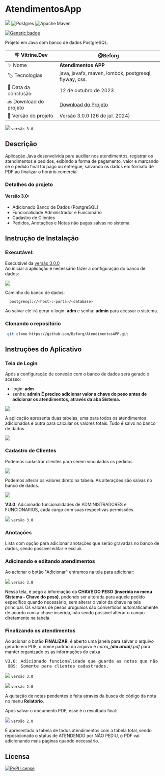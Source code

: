 # AtendimentosApp
![](https://img.shields.io/badge/javafx-%23FF0000.svg?style=for-the-badge&logo=javafx&logoColor=white) ![Postgres](https://img.shields.io/badge/postgres-%23316192.svg?style=for-the-badge&logo=postgresql&logoColor=white) ![Apache Maven](https://img.shields.io/badge/Apache%20Maven-C71A36?style=for-the-badge&logo=Apache%20Maven&logoColor=white)

[![Generic badge](https://img.shields.io/badge/Versão-3.0.0-<COLOR>.svg)](https://shields.io/)

Projeto em Java com banco de dados PostgreSQL.


| :placard: Vitrine.Dev |  @Beforg   |
| -------------  | --- |
| :sparkles: Nome        | **Atendimentos APP**
| :label: Tecnologias | java, javafx, maven, lombok, postgresql, flyway, css.
| :date: Data da conclusão       | 12 de outubro de 2023
| :back: Download do projeto | [Download do Projeto](https://github.com/Beforg/AtendimentosAPP/releases/download/v3.0.0/atendimentos_setup.exe)
| :balloon: Versão do projeto | Versão 3.0.0 (26 de jul. 2024)

<!-- Inserir imagem com a #vitrinedev ao final do link -->
![](https://github.com/Beforg/assets/blob/main/atendapp3.0/app.png) `versão 3.0`

## Descrição
Aplicação Java desenvolvida para auxiliar nos atendimentos, registrar os atendimentos e pedidos, exibindo a forma de pagamento, valor e marcando se o pedido final foi pago ou entregue, salvando os dados em formato de PDF ao finalizar o horário comercial.

### Detalhes do projeto

#### Versão 3.0:

- Adicionado Banco de Dados (PostgreSQL)
- Funcionalidade Administrador e Funcionário
- Cadastro de Clientes
- Pedidos, Anotações e Notas não pagas salvas no sistema.

## Instrução de Instalação

### Executável:
Executável da [versão 3.0.0](https://github.com/Beforg/AtendimentosAPP/releases/download/v3.0.0/atendimentos_setup.exe) <br>
Ao iniciar a aplicação é necessário fazer a configuração do banco de dados:

![](https://github.com/Beforg/assets/blob/main/atendapp3.0/configbanco.png)

Caminho do banco de dados: <br>

```bash
  postgresql://<host>:<porta>/<database>  
```
Ao salvar ele irá gerar o login: **adm** e senha: **admin** para acessar o sistema.

### Clonando o repositório

```bash
 git clone https://github.com/Beforg/AtendimentosAPP.git
```

## Instruções do Aplicativo

### Tela de Login

Após a configuração de conexão com o banco de dados será gerado o acesso:
- login: **adm**
- senha: **admin**
**É preciso adicionar valor a chave do peso antes de adicionar os atendimentos, através da aba Sistema.**
  
![](https://github.com/Beforg/assets/blob/main/atendapp3.0/login.png)

A aplicação apresenta duas tabelas, uma para todos os atendimentos adicionados e outra para calcular os valores totais. Tudo é salvo no banco de dados.

![](https://github.com/Beforg/assets/blob/main/atendapp3.0/tabelas.png) 

### Cadastro de Clientes

Podemos cadastrar clientes para serem vinculados os pedidos.

![](https://github.com/Beforg/assets/blob/main/atendapp3.0/cliente.png) 

Podemos alterar os valores direto na tabela. As alterações são salvas no banco de dados.

![](https://github.com/Beforg/assets/blob/main/atendapp3.0/tabela.png)


**V3.0**: Adicionado funcionalidades de ADMINISTRADORES e FUNCIONARIOS, cada cargo com suas respectivas permissões. <br>

![](https://github.com/Beforg/assets/blob/main/atendapp3.0/funcionarios.png) `versão 3.0`

### Anotações

Lista com opção para adicionar anotações que serão gravadas no banco de dados, sendo possivel editar e excluir.

### Adicinando e editando atendimentos

Ao acionar o botão "Adicionar" entramos na tela para adicionar:

![](https://github.com/Beforg/assets/blob/main/atendapp3.0/add.png) `versão 3.0`

Nessa tela, é pego a informação da **CHAVE DO PESO** **(inserida no menu Sistema - Chave do peso)**, podendo ser alterada para aquele pedido específico quando necessário, sem alterar o valor da chave na tela principal.
Os valores de pesos uruguaios são convertidos automaticamente de acordo com a chave inserida, não sendo possível alterar o campo diretamente na tabela.


### Finalizando os atendimentos
Ao acionar o botão **FINALIZAR**, é aberto uma janela para salvar o arquivo gerado em PDF, o nome padrão do arquivo é *caixa_(**dia atual**).pdf* para manter organizado os as informações do caixa<BR>
<pre>V3.0: Adicionado funcionalidade que guarda as notas que não foram pagas (após finalizar o caixa).<BR> OBS: Somente para clientes cadastrados. </pre>

![](https://github.com/Beforg/assets/blob/main/atendapp3.0/pendentes.png) `versão 3.0`

![](https://github.com/Beforg/assets/blob/main/imagem_2023-10-12_182938450.png) `versão 2.0`

A quitação de notas pendentes é feita através da busca do código da nota no menu **Relatório**.

Após salvar o documento PDF, esse é o resultado final:

![](https://github.com/Beforg/assets/blob/main/imagem_2023-10-12_183825714.png) `versão 2.0`

É apresentado a tabela de todos atendimentos com a tabela total, sendo reposicionado o status de ATENDENDO por NÃO PEDIU, o PDF vai adicionando mais páginas quando necessário.

## Licensa

[![PyPI license](https://img.shields.io/pypi/l/ansicolortags.svg)](https://github.com/Beforg/AtendimentosAPP/blob/master/LICENSE)

